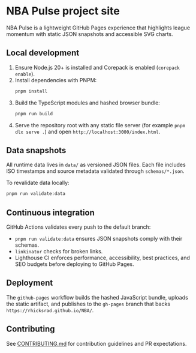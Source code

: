 # NBA Pulse project site

NBA Pulse is a lightweight GitHub Pages experience that highlights league momentum with static JSON snapshots and accessible SVG charts.

## Local development

1. Ensure Node.js 20+ is installed and Corepack is enabled (`corepack enable`).
2. Install dependencies with PNPM:
   ```bash
   pnpm install
   ```
3. Build the TypeScript modules and hashed browser bundle:
   ```bash
   pnpm run build
   ```
4. Serve the repository root with any static file server (for example `pnpm dlx serve .`) and open `http://localhost:3000/index.html`.

## Data snapshots

All runtime data lives in `data/` as versioned JSON files. Each file includes ISO timestamps and source metadata validated through `schemas/*.json`.

To revalidate data locally:
```bash
pnpm run validate:data
```

## Continuous integration

GitHub Actions validates every push to the default branch:
- `pnpm run validate:data` ensures JSON snapshots comply with their schemas.
- `linkinator` checks for broken links.
- Lighthouse CI enforces performance, accessibility, best practices, and SEO budgets before deploying to GitHub Pages.

## Deployment

The `github-pages` workflow builds the hashed JavaScript bundle, uploads the static artifact, and publishes to the `gh-pages` branch that backs `https://rhicksrad.github.io/NBA/`.

## Contributing

See [CONTRIBUTING.md](CONTRIBUTING.md) for contribution guidelines and PR expectations.
